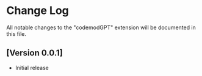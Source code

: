 # Change Log

All notable changes to the "codemodGPT" extension will be documented in this file.

## [Version 0.0.1]

- Initial release
